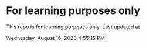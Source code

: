 # For learning purposes only
This repo is for learning purposes only.
Last updated at

Wednesday, August 16, 2023 4:55:15 PM

